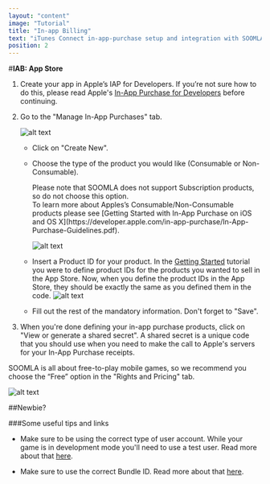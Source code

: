 ```yaml
---
layout: "content"
image: "Tutorial"
title: "In-app Billing"
text: "iTunes Connect in-app-purchase setup and integration with SOOMLA - define your game's in-app products."
position: 2
---
```


#**IAB: App Store**

1. Create your app in Apple’s IAP for Developers. If you’re not sure how to do this, please read Apple's [In-App Purchase for Developers](https://developer.apple.com/in-app-purchase/) before continuing.

2. Go to the "Manage In-App Purchases" tab.

    ![alt text](/img/tutorial_img/ios_iab/manageIAP.png "manage IAP")

    - Click on "Create New".

    - Choose the type of the product you would like (Consumable or Non-Consumable).

        <div class="warning-box">Please note that SOOMLA does not support Subscription products, so do not choose this option.</div>

        <div class="info-box">To learn more about Apples’s Consumable/Non-Consumable products please see [Getting Started with In-App Purchase on iOS and OS X](https://developer.apple.com/in-app-purchase/In-App-Purchase-Guidelines.pdf).</div>

        ![alt text](/img/tutorial_img/ios_iab/productTypes.png "Product Types")

    - Insert a Product ID for your product. In the [Getting Started](/docs/platforms/ios/GettingStarted) tutorial you were to define product IDs for the products you wanted to sell in the App Store. Now, when you define the product IDs in the App Store, they should be exactly the same as you defined them in the code.
    ![alt text](/img/tutorial_img/ios_iab/productIDs.png "Product IDs")

    - Fill out the rest of the mandatory information. Don't forget to "Save".

3. When you're done defining your in-app purchase products, click on "View or generate a shared secret". A shared secret is a unique code that you should use when you need to make the call to Apple's servers for your In-App Purchase receipts.

<div class="info-box">SOOMLA is all about free-to-play mobile games, so we recommend you choose the “Free” option in the "Rights and Pricing" tab.</div>

![alt text](/img/tutorial_img/ios_iab/free2play.png "Free-to-play")

##Newbie?

###Some useful tips and links

- Make sure to be using the correct type of user account. While your game is in development mode you'll need to use a test user. Read more about that [here](https://developer.apple.com/library/ios/documentation/LanguagesUtilities/Conceptual/iTunesConnect_Guide/Chapters/SettingUpUserAccounts.html).

- Make sure to use the correct Bundle ID. Read more about that [here](https://developer.apple.com/library/ios/documentation/IDEs/Conceptual/AppDistributionGuide/ConfiguringYourApp/ConfiguringYourApp.html).
